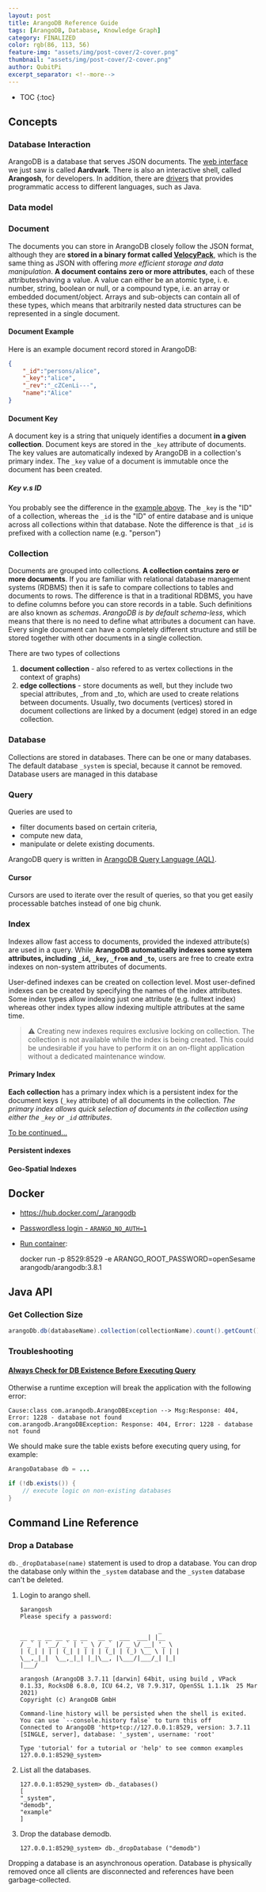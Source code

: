 ```yaml
---
layout: post
title: ArangoDB Reference Guide
tags: [ArangoDB, Database, Knowledge Graph]
category: FINALIZED
color: rgb(86, 113, 56)
feature-img: "assets/img/post-cover/2-cover.png"
thumbnail: "assets/img/post-cover/2-cover.png"
author: QubitPi
excerpt_separator: <!--more-->
---
```


<!--more-->

* TOC
{:toc}


Concepts
--------

### Database Interaction

ArangoDB is a database that serves JSON documents. The [web interface](#web-interface) we just saw is called
**Aardvark**. There is also an interactive shell, called **Arangosh**, for developers. In addition, there are
[drivers](https://www.arangodb.com/docs/stable/drivers/index.html) that provides programmatic access to different
languages, such as Java.

### Data model

### Document

The documents you can store in ArangoDB closely follow the JSON format, although they are **stored in a binary format
called [VelocyPack](https://github.com/arangodb/velocypack#readme)**, which is the same thing as JSON with offering
_more efficient storage and data manipulation_. **A document contains zero or more attributes**, each of these
attributesvhaving a value. A value can either be an atomic type, i. e. number, string, boolean or null, or a compound
type, i.e. an array or embedded document/object. Arrays and sub-objects can contain all of these types, which means that
arbitrarily nested data structures can be represented in a single document.

#### Document Example

Here is an example document record stored in ArangoDB:

```json
{
    "_id":"persons/alice",
    "_key":"alice",
    "_rev":"_cZCenLi---",
    "name":"Alice"
}
```

#### Document Key

A document key is a string that uniquely identifies a document **in a given collection**. Document keys are stored in
the `_key` attribute of documents. The key values are automatically indexed by ArangoDB in a collection's primary index.
The `_key` value of a document is immutable once the document has been created.

##### Key v.s ID

You probably see the difference in the [example above](#document-example). The `_key` is the "ID" of a collection,
whereas the `_id` is the "ID" of entire database and is unique across all collections within that database. Note the
difference is that `_id` is prefixed with a collection name (e.g. "person")

### Collection

Documents are grouped into collections. **A collection contains zero or more documents**. If you are familiar with
relational database management systems (RDBMS) then it is safe to compare collections to tables and documents to rows.
The difference is that in a traditional RDBMS, you have to define columns before you can store records in a table. Such
definitions are also known as _schemas_. _ArangoDB is by default schema-less_, which means that there is no need to
define what attributes a document can have. Every single document can have a completely different structure and still be
stored together with other documents in a single collection.

There are two types of collections

1. **document collection** - also refered to as vertex collections in the context of graphs)
2. **edge collections** - store documents as well, but they include two special attributes, _from and _to, which are
   used to create relations between documents. Usually, two documents (vertices) stored in document collections are
   linked by a document (edge) stored in an edge collection.

### Database

Collections are stored in databases. There can be one or many databases. The default database `_system` is special,
because it cannot be removed. Database users are managed in this database

### Query

Queries are used to

* filter documents based on certain criteria,
* compute new data,
* manipulate or delete existing documents.

ArangoDB query is written in [ArangoDB Query Language (AQL)](#arangodb-query-language-aql).

#### Cursor

Cursors are used to iterate over the result of queries, so that you get easily processable batches instead of one big
chunk.

### Index

Indexes allow fast access to documents, provided the indexed attribute(s) are used in a query. While **ArangoDB
automatically indexes some system attributes, including `_id`, `_key`, `_from` and `_to`**, users are free to create extra indexes on non-system attributes of
documents.

User-defined indexes can be created on collection level. Most user-defined indexes can be created by specifying the
names of the index attributes. Some index types allow indexing just one attribute (e.g. fulltext index) whereas other
index types allow indexing multiple attributes at the same time.

> ⚠️ Creating new indexes requires exclusive locking on collection. The collection is not available while the index is
> being created. This could be undesirable if you have to perform it on an on-flight application without a dedicated
> maintenance window.

#### Primary Index

**Each collection** has a primary index which is a persistent index for the document keys (`_key` attribute) of all
documents in the collection. _The primary index allows quick selection of documents in the collection using either the
`_key` or `_id` attributes_.

[To be continued...](https://www.arangodb.com/docs/stable/indexing-index-basics.html#primary-index)

#### Persistent indexes

#### Geo-Spatial Indexes


Docker
------

* https://hub.docker.com/_/arangodb
* [Passwordless login - `ARANGO_NO_AUTH=1`](https://www.arangodb.com/docs/stable/deployment-single-instance-manual-start.html#authentication)
* [Run container](https://www.arangodb.com/download-major/docker/):

  docker run -p 8529:8529 -e ARANGO_ROOT_PASSWORD=openSesame arangodb/arangodb:3.8.1


Java API
--------

### Get Collection Size

```java
arangoDb.db(databaseName).collection(collectionName).count().getCount();
```

### Troubleshooting

#### [Always Check for DB Existence Before Executing Query](https://github.com/arangodb/arangodb-java-driver/issues/254)

Otherwise a runtime exception will break the application with the following error: 

```
Cause:class com.arangodb.ArangoDBException --> Msg:Response: 404, Error: 1228 - database not found
com.arangodb.ArangoDBException: Response: 404, Error: 1228 - database not found
```

We should make sure the table exists before executing query using, for example:

```java
ArangoDatabase db = ...

if (!db.exists()) {
    // execute logic on non-existing databases
}
```


Command Line Reference
----------------------

### Drop a Database

`db._dropDatabase(name)` statement is used to drop a database. You can drop the database only within the `_system`
database and the `_system` database can't be deleted.

1. Login to arango shell.

       $arangosh
       Please specify a password:
       
                                              _     
       __ _ _ __ __ _ _ __   __ _  ___  ___| |__  
       / _` | '__/ _` | '_ \ / _` |/ _ \/ __| '_ \
       | (_| | | | (_| | | | | (_| | (_) \__ \ | | |
       \__,_|_|  \__,_|_| |_|\__, |\___/|___/_| |_|
       |___/
       
       arangosh (ArangoDB 3.7.11 [darwin] 64bit, using build , VPack 0.1.33, RocksDB 6.8.0, ICU 64.2, V8 7.9.317, OpenSSL 1.1.1k  25 Mar 2021)
       Copyright (c) ArangoDB GmbH
       
       Command-line history will be persisted when the shell is exited. You can use `--console.history false` to turn this off
       Connected to ArangoDB 'http+tcp://127.0.0.1:8529, version: 3.7.11 [SINGLE, server], database: '_system', username: 'root'
       
       Type 'tutorial' for a tutorial or 'help' to see common examples
       127.0.0.1:8529@_system>

2. List all the databases.

       127.0.0.1:8529@_system> db._databases()
       [
       "_system",
       "demodb",
       "example"
       ]

3. Drop the database demodb.

       127.0.0.1:8529@_system> db._dropDatabase ("demodb")

Dropping a database is an asynchronous operation. Database is physically removed once all clients are disconnected and
references have been garbage-collected.

